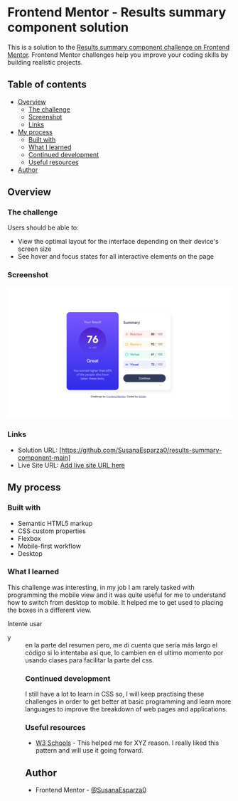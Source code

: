 # Frontend Mentor - Results summary component solution

This is a solution to the [Results summary component challenge on Frontend Mentor](https://www.frontendmentor.io/challenges/results-summary-component-CE_K6s0maV). Frontend Mentor challenges help you improve your coding skills by building realistic projects. 

## Table of contents

- [Overview](#overview)
  - [The challenge](#the-challenge)
  - [Screenshot](#screenshot)
  - [Links](#links)
- [My process](#my-process)
  - [Built with](#built-with)
  - [What I learned](#what-i-learned)
  - [Continued development](#continued-development)
  - [Useful resources](#useful-resources)
- [Author](#author)

## Overview

### The challenge

Users should be able to:

- View the optimal layout for the interface depending on their device's screen size
- See hover and focus states for all interactive elements on the page

### Screenshot

![](/img/FM%20-%20Results_summary_component.png)


### Links

- Solution URL: [https://github.com/SusanaEsparza0/results-summary-component-main]
- Live Site URL: [Add live site URL here](https://your-live-site-url.com)

## My process

### Built with

- Semantic HTML5 markup
- CSS custom properties
- Flexbox
- Mobile-first workflow
- Desktop


### What I learned

This challenge was interesting, in my job I am rarely tasked with programming the mobile view and it was quite useful for me to understand how to switch from desktop to mobile. It helped me to get used to placing the boxes in a different view.

Intente usar <dl> y <dd> en la parte del resumen pero, me di cuenta que sería más largo el código si lo intentaba así que, lo cambien en el ultimo momento por <div>usando clases para facilitar la parte del css.

### Continued development

I still have a lot to learn in CSS so, I will keep practising these challenges in order to get better at basic programming and learn more languages to improve the breakdown of web pages and applications.


### Useful resources

- [W3 Schools](https://www.w3schools.com/) - This helped me for XYZ reason. I really liked this pattern and will use it going forward.


## Author

- Frontend Mentor - [@SusanaEsparza0](https://www.frontendmentor.io/profile/SusanaEsparza0)


